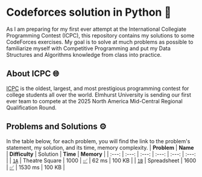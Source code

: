 # Codeforces solution in Python 🐍
As I am preparing for my first ever attempt at the International Collegiate Programming Contest (ICPC), this repository contains my solutions to some CodeForces exercises. My goal is to solve at much problems as possible to familiarize myself with Competitive Programming and put my Data Structures and Algorithms knowledge from class into practice.
## About ICPC 🌐
[ICPC](https://icpc.global/) is the oldest, largest, and most prestigious programming contest for college students all over the world. Elmhurst University is sending our first ever team to compete at the 2025 North America Mid-Central Regional Qualification Round.
## Problems and Solutions ⚙️
In the table below, for each problem, you will find the link to the problem's statement, my solution, and its time, memory complexity.
| __Problem__ | __Name__ | __Difficulty__ | Solution | __Time__ | __Memory__ |
| :---: | :---: | :---: | :---: | :---: | :---: |
| [`1A`](https://codeforces.com/problemset/problem/1/A) | Theatre Square | 1000 | [✅](solutions/1_A.py) | 62 ms | 100 KB |
| [`1B`](https://codeforces.com/problemset/problem/1/B) | Spreadsheet | 1600 | [✅](solutions/1_B.py) | 1530 ms | 100 KB |
